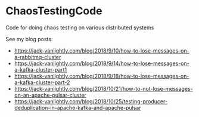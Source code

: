# ChaosTestingCode
Code for doing chaos testing on various distributed systems

See my blog posts:
- https://jack-vanlightly.com/blog/2018/9/10/how-to-lose-messages-on-a-rabbitmq-cluster
- https://jack-vanlightly.com/blog/2018/9/14/how-to-lose-messages-on-a-kafka-cluster-part1
- https://jack-vanlightly.com/blog/2018/9/18/how-to-lose-messages-on-a-kafka-cluster-part-2
- https://jack-vanlightly.com/blog/2018/10/21/how-to-not-lose-messages-on-an-apache-pulsar-cluster
- https://jack-vanlightly.com/blog/2018/10/25/testing-producer-deduplication-in-apache-kafka-and-apache-pulsar
